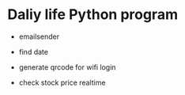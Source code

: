 # Daliy life Python program

- emailsender

- find date
  
- generate qrcode for wifi login
  
- check stock price realtime
